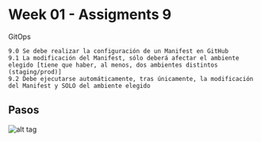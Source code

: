 # Week 01 - Assigments 9 

GitOps

	9.0	Se debe realizar la configuración de un Manifest en GitHub
	9.1	La modificación del Manifest, sólo deberá afectar el ambiente elegido [tiene que haber, al menos, dos ambientes distintos (staging/prod)]
	9.2	Debe ejecutarse automáticamente, tras únicamente, la modificación del Manifest y SOLO del ambiente elegido

## Pasos

![alt tag](https://raw.githubusercontent.com/semperti-bootcamp/sre-bootcamp-ga-20190805/w1a9-gitops/images/gitops1.png "gitops1.png")

```
```
